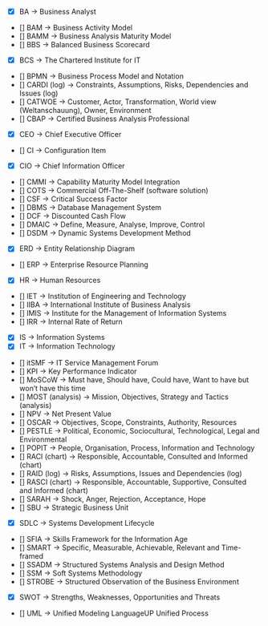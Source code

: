 - [x] BA -> Business Analyst  
- [] BAM -> Business Activity Model  
- [] BAMM -> Business Analysis Maturity Model  
- [] BBS -> Balanced Business Scorecard  
- [x] BCS -> The Chartered Institute for IT  
- [] BPMN -> Business Process Model and Notation  
- [] CARDI (log) -> Constraints, Assumptions, Risks, Dependencies and Issues (log)  
- [] CATWOE -> Customer, Actor, Transformation, World view (Weltanschauung), Owner, Environment  
- [] CBAP -> Certified Business Analysis Professional  
- [x] CEO -> Chief Executive Officer  
- [] CI -> Configuration Item  
- [x] CIO -> Chief Information Officer  
- [] CMMI -> Capability Maturity Model Integration  
- [] COTS -> Commercial Off-The-Shelf (software solution)  
- [] CSF -> Critical Success Factor  
- [] DBMS -> Database Management System  
- [] DCF -> Discounted Cash Flow  
- [] DMAIC -> Define, Measure, Analyse, Improve, Control  
- [] DSDM -> Dynamic Systems Development Method  
- [x] ERD -> Entity Relationship Diagram  
- [] ERP -> Enterprise Resource Planning  
- [x] HR -> Human Resources  
- [] IET -> Institution of Engineering and Technology  
- [] IIBA -> International Institute of Business Analysis  
- [] IMIS -> Institute for the Management of Information Systems  
- [] IRR -> Internal Rate of Return  
- [x] IS -> Information Systems  
- [x] IT -> Information Technology  
- [] itSMF -> IT Service Management Forum  
- [] KPI -> Key Performance Indicator  
- [] MoSCoW -> Must have, Should have, Could have, Want to have but won’t have this time  
- [] MOST (analysis) -> Mission, Objectives, Strategy and Tactics (analysis)  
- [] NPV -> Net Present Value  
- [] OSCAR -> Objectives, Scope, Constraints, Authority, Resources  
- [] PESTLE -> Political, Economic, Sociocultural, Technological, Legal and Environmental  
- [] POPIT -> People, Organisation, Process, Information and Technology  
- [] RACI (chart) -> Responsible, Accountable, Consulted and Informed (chart)  
- [] RAID (log) -> Risks, Assumptions, Issues and Dependencies (log)  
- [] RASCI (chart) -> Responsible, Accountable, Supportive, Consulted and Informed (chart)  
- [] SARAH -> Shock, Anger, Rejection, Acceptance, Hope  
- [] SBU -> Strategic Business Unit  
- [x] SDLC -> Systems Development Lifecycle  
- [] SFIA -> Skills Framework for the Information Age  
- [] SMART -> Specific, Measurable, Achievable, Relevant and Time-framed  
- [] SSADM -> Structured Systems Analysis and Design Method  
- [] SSM -> Soft Systems Methodology  
- [] STROBE -> Structured Observation of the Business Environment  
- [x] SWOT -> Strengths, Weaknesses, Opportunities and Threats  
- [] UML -> Unified Modeling LanguageUP Unified Process  
